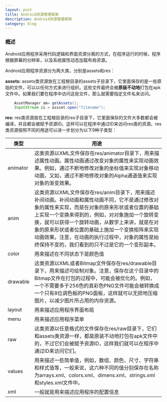 ```yaml
---
layout: post
title: Android资源管理框架
description: Android资源管理框架
category: blog
---
```



### 概述
Android应用程序采用代码逻辑和界面资源分离的方式，在程序运行的时候，程序根据屏幕的分辨率，以及系统属性动态加载布局资源。

Android应用程序资源分为两大类，分别是assets和res：

**assets:** assets类资源放在工程根目录的assets子目录下，它里面保存的是一些原始的文件，可以以任何方式来进行组织。这些文件最终会被**原装不动地**打包在apk文件中。如果我们要在程序中访问这些文件，那么就需要指定文件名来访问。

```java
	AssetManager am= getAssets();
	InputStream is = assset.open("filename");
```
**res:** res类资源放在工程根目录的res子目录下，它里面保存的文件大多数都会被编译，并且都会被赋予资源ID。这样可以在程序中通过ID来访问res类的资源。res类资源按照不同的用途可以进一步划分为以下9种子类型：

| 类型 | 用途 |
| ---  | ---  |
| animator | 这类资源以XML文件保存在res/animator目录下，用来描述属性动画。属性动画通过改变对象的属性来实现动画效果。例如，通过不断地修改对象的坐标值来实现对象移动动画，又如，通过不断地修改对象的Alpha通道值来实现对象的渐变效果。 |
| anim | 这类资源以XML文件保存在res/anim目录下，用来描述补间动画。补间动画和属性动画不同，它不是通过修改对象的属性来实现，而是在对象的原来形状或者位置的基础上实现一个变换来得到的，例如，对对象施加一个旋转变换，就可以获得一个旋转动画，从数学上来讲，就是在对象的原来形状或者位置的基础上施加一个变换矩阵来实现动画效果。注意，在动画的执行过程中，对象的属性是始终保持不变的，我们看到的只不过是它的一个变形副本。 |
| color | 用来描述在不同状态下是颜色值 |
| drawable | 这类资源以XML或者Bitmap文件保存在res/drawable目录下，用来描述可绘制对象。注意，保存在这个目录中的Bitmap文件在打包的过程中，可能会被优化的。例如，一个不需要多于256色的真彩色PNG文件可能会被转换成一个只有8位调色板的PNG面板，这样就可以无损地压缩图片，以减少图片所占用的内存资源。|
| layout | 用来描述应用程序界面布局 |
| menu | 用来描述应用程序菜单 |
| raw | 这类资源以任意格式的文件保存在res/raw目录下，它们和assets类资源一样，都是原装不动地打包在apk文件中的，不过它们会被赋予资源ID，这样我们就可以在程序中通过ID来访问它们。|
| values | 用来描述一些简单值，例如，数组、颜色、尺寸、字符串和样式值等，一般来说，这六种不同的值分别保存在名称为arrays.xml、colors.xml、dimens.xml、strings.xml和styles.xml文件中。|
| xml | 一般就是用来描述应用程序的配置信息 |






















































